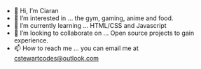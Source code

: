 - 👋 Hi, I’m Ciaran
- 👀 I’m interested in ... the gym, gaming, anime and food.
- 🌱 I’m currently learning ... HTML/CSS and Javascript
- 💞️ I’m looking to collaborate on ... Open source projects to gain experience.
- 📫 How to reach me ... you can email me at cstewartcodes@outlook.com
